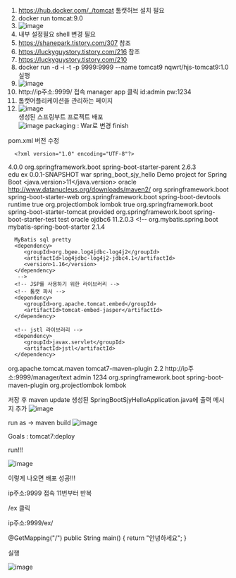 1. https://hub.docker.com/_/tomcat 톰캣허브 설치 필요
3. docker run tomcat:9.0
4. ![image](https://github.com/welcomeglory/Docker/assets/153584777/315f6fe6-fd07-4831-b2ef-73a5cf67cd87)
5. 내부 설정필요 shell 변경 필요
6. https://shanepark.tistory.com/307 참조
7. https://luckyguystory.tistory.com/216 참조
8. https://luckyguystory.tistory.com/210
9. docker run -d -i -t -p 9999:9999 --name tomcat9 nqwrt/hjs-tomcat9:1.0 실행
10. ![image](https://github.com/welcomeglory/Docker/assets/153584777/f6ca8bf2-8def-419b-89a3-828cf163c3c4)
11. http://ip주소:9999/ 접속
manager app 클릭
id:admin
pw:1234
12. 톰캣어플리케이션을 관리하는 페이지
13. ![image](https://github.com/welcomeglory/Docker/assets/153584777/f0ef5b28-4feb-4c5d-bf0b-9053679aea82)
<br>생성된 스프링부트 프로젝트 배포<br>
![image](https://github.com/welcomeglory/Docker/assets/153584777/1b941fb9-475d-486d-aaf4-edd0e3a85bd4)
packaging : War로 변경 
finish

pom.xml 버전 수정

      <?xml version="1.0" encoding="UTF-8"?>
  <project xmlns="http://maven.apache.org/POM/4.0.0" xmlns:xsi="http://www.w3.org/2001/XMLSchema-instance"
	  xsi:schemaLocation="http://maven.apache.org/POM/4.0.0 https://maven.apache.org/xsd/maven-4.0.0.xsd">
	<modelVersion>4.0.0</modelVersion>
	<parent>
		<groupId>org.springframework.boot</groupId>
		<artifactId>spring-boot-starter-parent</artifactId>
		<version>2.6.3</version>
		<relativePath/> <!-- lookup parent from repository -->
	</parent>	
	<groupId>edu</groupId>
	<artifactId>ex</artifactId>
	<version>0.0.1-SNAPSHOT</version>
	<packaging>war</packaging>
	<name>spring_boot_sjy_hello</name>
	<description>Demo project for Spring Boot</description>	
	<properties>
		<java.version>11</java.version>
	</properties>
  <repositories>
      <repository>
         <id>oracle</id>
         <url>http://www.datanucleus.org/downloads/maven2/</url>
      </repository>
   </repositories>
   <dependencies>
      <dependency>
         <groupId>org.springframework.boot</groupId>
         <artifactId>spring-boot-starter-web</artifactId>
      </dependency>
      <!-- spring-boot-devtools는 클래스 수정시 웹서버를 재시작하여 결과를 바로 반영 -->
      <dependency>
         <groupId>org.springframework.boot</groupId>
         <artifactId>spring-boot-devtools</artifactId>
         <scope>runtime</scope>
         <optional>true</optional>
      </dependency>
      <dependency>
         <groupId>org.projectlombok</groupId>
         <artifactId>lombok</artifactId>
         <optional>true</optional>
      </dependency>
      <dependency>
         <groupId>org.springframework.boot</groupId>
         <artifactId>spring-boot-starter-tomcat</artifactId>
         <scope>provided</scope>
      </dependency>
      <dependency>
         <groupId>org.springframework.boot</groupId>
         <artifactId>spring-boot-starter-test</artifactId>
         <scope>test</scope>
      </dependency>
      <!-- 오라클 JDBC 드라이버 -->
      <dependency>
          <groupId>oracle</groupId>
          <artifactId>ojdbc6</artifactId>
          <version>11.2.0.3</version>
      </dependency>
      <!-- MyBatis 라이브러리 -->
      <!--       <dependency>
         <groupId>org.mybatis.spring.boot</groupId>
         <artifactId>mybatis-spring-boot-starter</artifactId>
         <version>2.1.4</version>
      </dependency>

      MyBatis sql pretty
      <dependency>
         <groupId>org.bgee.log4jdbc-log4j2</groupId>
         <artifactId>log4jdbc-log4j2-jdbc4.1</artifactId>
         <version>1.16</version>
      </dependency>
       -->
      <!-- JSP를 사용하기 위한 라이브러리 -->
      <!-- 톰캣 파서 -->
      <dependency>
         <groupId>org.apache.tomcat.embed</groupId>
         <artifactId>tomcat-embed-jasper</artifactId>
      </dependency>

      <!-- jstl 라이브러리 -->
      <dependency>
         <groupId>javax.servlet</groupId>
         <artifactId>jstl</artifactId>
      </dependency>
   </dependencies>

   <build>
      <plugins>
         <plugin>
            <groupId>org.apache.tomcat.maven</groupId>
            <artifactId>tomcat7-maven-plugin</artifactId>
            <version>2.2</version>
            <configuration>
               <url>http://ip주소:9999/manager/text</url>
               <username>admin</username>
               <password>1234</password>
            </configuration>
         </plugin>
         <!-- cmd에 입력 ( 배포 ) : mvnw.cmd tomcat7:redeploy -->
         <plugin>
            <groupId>org.springframework.boot</groupId>
            <artifactId>spring-boot-maven-plugin</artifactId>
            <configuration>
               <excludes>
                  <exclude>
                     <groupId>org.projectlombok</groupId>
                     <artifactId>lombok</artifactId>
                  </exclude>
               </excludes>
            </configuration>
         </plugin>
      </plugins>
   </build>
  </project>

저장 후 maven update
생성된 SpringBootSjyHelloApplication.java에 출력 메시지 추가
![image](https://github.com/welcomeglory/Docker/assets/153584777/d782f08d-788d-4698-b405-187f6783709a)

run as -> maven build 
![image](https://github.com/welcomeglory/Docker/assets/153584777/e7df8028-cd3f-41b1-92b3-3e29f0b6e695)

Goals : tomcat7:deploy

run!!!

![image](https://github.com/welcomeglory/Docker/assets/153584777/58472f52-ed25-48e5-8fd1-7926527e7cc1)

이렇게 나오면 배포 성공!!!

ip주소:9999 접속 11번부터 반복

/ex 클릭

ip주소:9999/ex/

@GetMapping("/")
	public String main() {
		return "안녕하세요";
	}

 실행
 
![image](https://github.com/welcomeglory/Docker/assets/153584777/6c668568-4a4c-469e-b4b0-22ef451d55da)
















